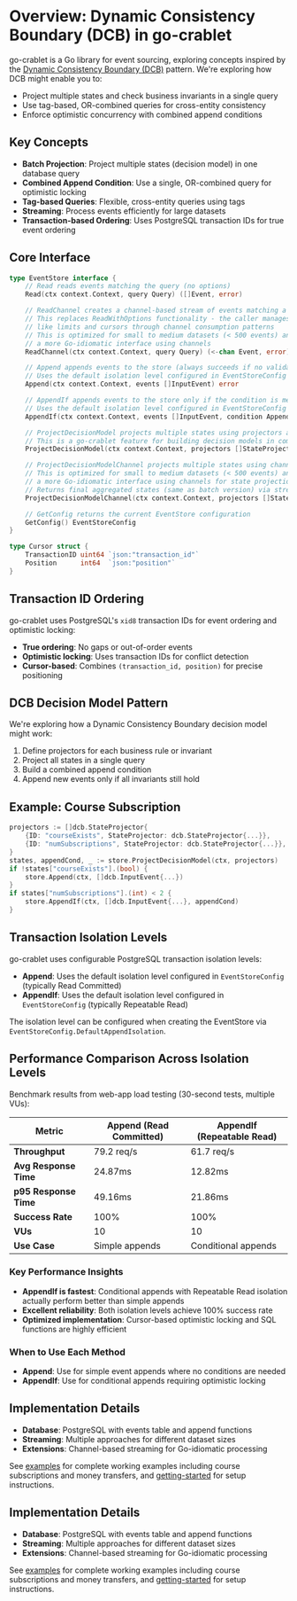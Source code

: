 # Overview: Dynamic Consistency Boundary (DCB) in go-crablet

go-crablet is a Go library for event sourcing, exploring concepts inspired by the [Dynamic Consistency Boundary (DCB)](https://dcb.events/) pattern. We're exploring how DCB might enable you to:

- Project multiple states and check business invariants in a single query
- Use tag-based, OR-combined queries for cross-entity consistency
- Enforce optimistic concurrency with combined append conditions

## Key Concepts

- **Batch Projection**: Project multiple states (decision model) in one database query
- **Combined Append Condition**: Use a single, OR-combined query for optimistic locking
- **Tag-based Queries**: Flexible, cross-entity queries using tags
- **Streaming**: Process events efficiently for large datasets
- **Transaction-based Ordering**: Uses PostgreSQL transaction IDs for true event ordering

## Core Interface

```go
type EventStore interface {
    // Read reads events matching the query (no options)
    Read(ctx context.Context, query Query) ([]Event, error)

    // ReadChannel creates a channel-based stream of events matching a query
    // This replaces ReadWithOptions functionality - the caller manages complexity
    // like limits and cursors through channel consumption patterns
    // This is optimized for small to medium datasets (< 500 events) and provides
    // a more Go-idiomatic interface using channels
    ReadChannel(ctx context.Context, query Query) (<-chan Event, error)

    // Append appends events to the store (always succeeds if no validation errors)
    // Uses the default isolation level configured in EventStoreConfig
    Append(ctx context.Context, events []InputEvent) error

    // AppendIf appends events to the store only if the condition is met
    // Uses the default isolation level configured in EventStoreConfig
    AppendIf(ctx context.Context, events []InputEvent, condition AppendCondition) error

    // ProjectDecisionModel projects multiple states using projectors and returns final states and append condition
    // This is a go-crablet feature for building decision models in command handlers
    ProjectDecisionModel(ctx context.Context, projectors []StateProjector) (map[string]any, AppendCondition, error)

    // ProjectDecisionModelChannel projects multiple states using channel-based streaming
    // This is optimized for small to medium datasets (< 500 events) and provides
    // a more Go-idiomatic interface using channels for state projection
    // Returns final aggregated states (same as batch version) via streaming
    ProjectDecisionModelChannel(ctx context.Context, projectors []StateProjector) (<-chan map[string]any, <-chan AppendCondition, error)

    // GetConfig returns the current EventStore configuration
    GetConfig() EventStoreConfig
}

type Cursor struct {
    TransactionID uint64 `json:"transaction_id"`
    Position      int64  `json:"position"`
}
```

## Transaction ID Ordering

go-crablet uses PostgreSQL's `xid8` transaction IDs for event ordering and optimistic locking:

- **True ordering**: No gaps or out-of-order events
- **Optimistic locking**: Uses transaction IDs for conflict detection
- **Cursor-based**: Combines `(transaction_id, position)` for precise positioning

## DCB Decision Model Pattern

We're exploring how a Dynamic Consistency Boundary decision model might work:

1. Define projectors for each business rule or invariant
2. Project all states in a single query
3. Build a combined append condition
4. Append new events only if all invariants still hold

## Example: Course Subscription

```go
projectors := []dcb.StateProjector{
    {ID: "courseExists", StateProjector: dcb.StateProjector{...}},
    {ID: "numSubscriptions", StateProjector: dcb.StateProjector{...}},
}
states, appendCond, _ := store.ProjectDecisionModel(ctx, projectors)
if !states["courseExists"].(bool) { 
    store.Append(ctx, []dcb.InputEvent{...}) 
}
if states["numSubscriptions"].(int) < 2 { 
    store.AppendIf(ctx, []dcb.InputEvent{...}, appendCond) 
}
```

## Transaction Isolation Levels

go-crablet uses configurable PostgreSQL transaction isolation levels:

- **Append**: Uses the default isolation level configured in `EventStoreConfig` (typically Read Committed)
- **AppendIf**: Uses the default isolation level configured in `EventStoreConfig` (typically Repeatable Read)

The isolation level can be configured when creating the EventStore via `EventStoreConfig.DefaultAppendIsolation`.

## Performance Comparison Across Isolation Levels

Benchmark results from web-app load testing (30-second tests, multiple VUs):

| Metric | Append (Read Committed) | AppendIf (Repeatable Read) |
|--------|------------------------|---------------------------|
| **Throughput** | 79.2 req/s | 61.7 req/s |
| **Avg Response Time** | 24.87ms | 12.82ms |
| **p95 Response Time** | 49.16ms | 21.86ms |
| **Success Rate** | 100% | 100% |
| **VUs** | 10 | 10 |
| **Use Case** | Simple appends | Conditional appends |

### Key Performance Insights

- **AppendIf is fastest**: Conditional appends with Repeatable Read isolation actually perform better than simple appends
- **Excellent reliability**: Both isolation levels achieve 100% success rate
- **Optimized implementation**: Cursor-based optimistic locking and SQL functions are highly efficient

### When to Use Each Method

- **Append**: Use for simple event appends where no conditions are needed
- **AppendIf**: Use for conditional appends requiring optimistic locking

## Implementation Details

- **Database**: PostgreSQL with events table and append functions
- **Streaming**: Multiple approaches for different dataset sizes
- **Extensions**: Channel-based streaming for Go-idiomatic processing

See [examples](examples.md) for complete working examples including course subscriptions and money transfers, and [getting-started](getting-started.md) for setup instructions.

## Implementation Details

- **Database**: PostgreSQL with events table and append functions
- **Streaming**: Multiple approaches for different dataset sizes
- **Extensions**: Channel-based streaming for Go-idiomatic processing

See [examples](examples.md) for complete working examples including course subscriptions and money transfers, and [getting-started](getting-started.md) for setup instructions.